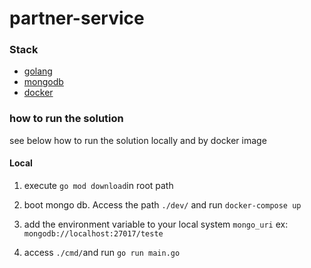 # partner-service


### Stack
- [golang](https://golang.org/)
- [mongodb](https://www.mongodb.com/pt-br)
- [docker](https://www.docker.com/)

### how to run the solution
see below how to run the solution locally and by docker image

#### Local
1. execute ``go mod download``in root path

2. boot mongo db. Access the path ``./dev/`` and run ``docker-compose up`` 

3. add the environment variable to your local system ``mongo_uri`` ex: ``mongodb://localhost:27017/teste``

4. access ``./cmd/``and run ``go run main.go``
